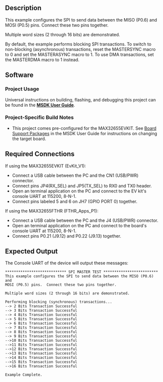 ## Description

This example configures the SPI to send data between the MISO (P0.6) and
MOSI (P0.5) pins.  Connect these two pins together.

Multiple word sizes (2 through 16 bits) are demonstrated.

By default, the example performs blocking SPI transactions.  To switch to non-blocking (asynchronous) transactions, reset the MASTERSYNC macro to 0 and set the MASTERASYNC macro to 1.  To use DMA transactions, set the MASTERDMA macro to 1 instead.


## Software

### Project Usage

Universal instructions on building, flashing, and debugging this project can be found in the **[MSDK User Guide](https://analogdevicesinc.github.io/msdk/USERGUIDE/)**.

### Project-Specific Build Notes

* This project comes pre-configured for the MAX32655EVKIT.  See [Board Support Packages](https://analogdevicesinc.github.io/msdk/USERGUIDE/#board-support-packages) in the MSDK User Guide for instructions on changing the target board.

## Required Connections
If using the MAX32655EVKIT (EvKit\_V1):
-   Connect a USB cable between the PC and the CN1 (USB/PWR) connector.
-   Connect pins JP4(RX_SEL) and JP5(TX_SEL) to RX0 and TX0  header.
-   Open an terminal application on the PC and connect to the EV kit's console UART at 115200, 8-N-1.
-   Connect pins labeled  5 and 6 on JH7 (GPIO PORT 0) together.

If using the MAX32655FTHR (FTHR\_Apps\_P1):
-   Connect a USB cable between the PC and the J4 (USB/PWR) connector.
-   Open an terminal application on the PC and connect to the board's console UART at 115200, 8-N-1.
-   Connect pins P0.21 (J9.12) and P0.22 (J9.13) together.

## Expected Output

The Console UART of the device will output these messages:

```
**************************** SPI MASTER TEST *************************
This example configures the SPI to send data between the MISO (P0.6) and
MOSI (P0.5) pins.  Connect these two pins together.

Multiple word sizes (2 through 16 bits) are demonstrated.

Performing blocking (synchronous) transactions...
--> 2 Bits Transaction Successful
--> 3 Bits Transaction Successful
--> 4 Bits Transaction Successful
--> 5 Bits Transaction Successful
--> 6 Bits Transaction Successful
--> 7 Bits Transaction Successful
--> 8 Bits Transaction Successful
--> 9 Bits Transaction Successful
-->10 Bits Transaction Successful
-->11 Bits Transaction Successful
-->12 Bits Transaction Successful
-->13 Bits Transaction Successful
-->14 Bits Transaction Successful
-->15 Bits Transaction Successful
-->16 Bits Transaction Successful

Example Complete.
```
